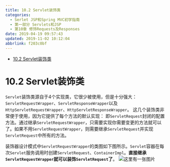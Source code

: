 ```yaml
---
title: 10.2 Servlet装饰类
categories: 
  - Serlet JSP和Spring MVC初学指南
  - 第一部分 Servlets和JSP
  - 第10章 修饰Requests及Responses
date: 2019-04-19 09:57:43
updated: 2019-11-02 10:12:04
abbrlink: f203c0bf
---
```

<div id='my_toc'>

- [10.2 Servlet装饰类](/JavaReadingNotes/f203c0bf/#10-2-Servlet装饰类)

</div>
<!--more-->
<script>if (navigator.platform.toLowerCase() == 'win32'){document.getElementById('my_toc').style.display = 'none';}</script>

<!--end-->
# 10.2 Servlet装饰类 #
`Servlet`装饰类源自于4个实现类，它很少被使用，但是十分强大：`ServletRequestWrapper`、`ServletResponseWrapper`以及`HttpServletRequestWrapper`、`HttpServletResponseWrapper`。
这几个装饰类非常便于使用，因为它提供了每个方法的默认实现：
即`ServletRequest`封闭的配置方法。通过继承`ServletRequestWrapper`，只需要实现你需要变更的方法就可以了。如果不用`ServletRequestWrapper`，则需要继承`ServletRequest`并实现`ServletRequest`中所有的方法。

装饰器设计模式中`ServletRequestWrapper`的类图如下图所示。`Servlet`容器在每次`Servlet`服务调用时创建`ServletRequest`、`ContainerImpl`。**直接继承`ServletRequestWrapper`就可以装饰`ServletRequest`了**。
![这里有一张图片](https://image-1257720033.cos.ap-shanghai.myqcloud.com/blog/readbooknote/ServlerJSPAndSpring%20MVCChuXueZhiNan/Chapter10/2.png)


